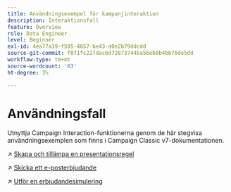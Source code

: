 ```yaml
---
title: Användningsexempel för kampanjinteraktion
description: Interaktionsfall
feature: Overview
role: Data Engineer
level: Beginner
exl-id: 4ea77a39-f505-4657-be43-a0e2b79ddcdd
source-git-commit: f071fc227dac6d72873744ba56eb0b4b676de5dd
workflow-type: tm+mt
source-wordcount: '63'
ht-degree: 3%

---
```


# Användningsfall

Utnyttja Campaign Interaction-funktionerna genom de här stegvisa användningsexemplen som finns i Campaign Classic v7-dokumentationen.

↗️ [Skapa och tillämpa en presentationsregel](https://experienceleague.adobe.com/docs/campaign-classic/using/managing-offers/case-study/presentation-rules.html)

↗️ [Skicka ett e-posterbjudande ](https://experienceleague.adobe.com/docs/campaign-classic/using/managing-offers/case-study/offers-on-an-outbound-channel.html)

↗️ [Utför en erbjudandesimulering](https://experienceleague.adobe.com/docs/campaign-classic/using/managing-offers/case-study/offers-on-an-outbound-channel.html)
